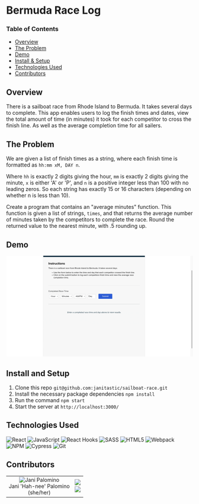 # Bermuda Race Log

### Table of Contents
- [Overview](#overview)
- [The Problem](#the-problem)
- [Demo](#demo)
- [Install & Setup](#install-and-setup)
- [Technologies Used](#technologies-used)
- [Contributors](#contributors)

## Overview
There is a sailboat race from Rhode Island to Bermuda. It takes several days to complete. This app enables users to log the finish times and dates, view the total amount of time (in minutes) it took for each competitor to cross the finish line. As well as the average completion time for all sailers.

## The Problem

We are given a list of finish times as a string, where each finish time is formatted as `hh:mm xM, DAY n`.

Where `hh` is exactly 2 digits giving the hour, `mm` is exactly 2 digits giving the minute, `x` is either 'A' or 'P', and `n` is a positive integer less than 100 with no leading zeros. So each string has exactly 15 or 16 characters (depending on whether n is less than 10).

Create a program that contains an "average minutes" function. This function is given a list of strings, `times`, and that returns the average number of minutes taken by the competitors to complete the race. Round the returned value to the nearest minute, with .5 rounding up.

## Demo
![demo](https://github.com/janitastic/sailboat-race/blob/main/src/assets/Bermuda-Race_demo.gif)

## Install and Setup
  1. Clone this repo `git@github.com:janitastic/sailboat-race.git`
  2. Install the necessary package dependencies `npm install`
  3. Run the command `npm start`
  4. Start the server at `http://localhost:3000/`

## Technologies Used
![React](https://img.shields.io/badge/react-%2320232a.svg?style=for-the-badge&logo=react&logoColor=%2361DAFB)
![JavaScript](https://img.shields.io/badge/javascript-%23323330.svg?style=for-the-badge&logo=javascript&logoColor=%23F7DF1E)
![React Hooks](https://img.shields.io/badge/React%20-Hooks-blue#:~:text=Hooks-,Hooks)
![SASS](https://img.shields.io/badge/SASS-hotpink.svg?style=for-the-badge&logo=SASS&logoColor=white)
![HTML5](https://img.shields.io/badge/html5-%23E34F26.svg?style=for-the-badge&logo=html5&logoColor=white)
![Webpack](https://img.shields.io/badge/webpack-%238DD6F9.svg?style=for-the-badge&logo=webpack&logoColor=black)
![NPM](https://img.shields.io/badge/NPM-%23000000.svg?style=for-the-badge&logo=npm&logoColor=white)
![Cypress](https://img.shields.io/badge/-cypress-%23E5E5E5?style=for-the-badge&logo=cypress&logoColor=058a5e)
![Git](https://img.shields.io/badge/git-%23F05033.svg?style=for-the-badge&logo=git&logoColor=white)

## Contributors
<table>
  <td align="center">
    <img src="https://avatars.githubusercontent.com/u/76501557?v=4" width="100px;" alt="Jani Palomino"/>
    <br>Jani 'Hah-nee' Palomino<br>(she/her)<br>
  </td>
  <td align="center">
    <a href="https://github.com/janitastic"> 
    <img src="https://img.shields.io/badge/github-%23121011.svg?style=for-the-badge&logo=github&logoColor=white" />
    </a><br>  
    <a href="https://www.linkedin.com/in/janipalomino/"> 
    <img src="https://img.shields.io/badge/linkedin-%230077B5.svg?style=for-the-badge&logo=linkedin&logoColor=white" />
    </a>
  </td>
 </table>
